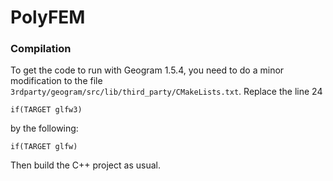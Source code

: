 PolyFEM
=======


### Compilation

To get the code to run with Geogram 1.5.4, you need to do a minor modification to the file `3rdparty/geogram/src/lib/third_party/CMakeLists.txt`. Replace the line 24

```
if(TARGET glfw3)
```

by the following:

```
if(TARGET glfw)
```

Then build the C++ project as usual.
